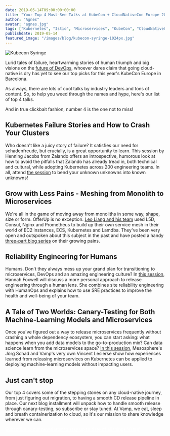 ```yaml
---
date: 2019-05-14T09:00:00+00:00
title: "Your Top 4 Must-See Talks at KubeCon + CloudNativeCon Europe 2019: True Confessions of Cloud-Native Addicts"
author: "Agnes"
avatar: "agnes.jpg"
tags: ["Kubernetes", "Istio", "Microservices", "KubeCon", "CloudNativeCon", "Machine-Learning", "DevOps"]
publishdate: 2019-05-14
featured_image: "/images/blog/kubecon-syringe-1024px.jpg"
---
```


![Kubecon Syringe](/images/blog/rubicon-syringe-1024px.jpg)

Lurid tales of failure, heartwarming stories of human triumph and big visions on the [future of DevOps](https://vamp.io/news/vamp-at-kubecon-2019/), whoever dares claim that going cloud-native is dry has yet to see our top picks for this year's KubeCon Europe in Barcelona.

As always, there are lots of cool talks by industry leaders and tons of content. So, to help you weed through the names and hype, here's our list of top 4 talks.

And in true clickbait fashion, number 4 is the one not to miss!

<!--more-->

## Kubernetes Failure Stories and How to Crash Your Clusters

Who doesn't like a juicy story of failure? It satisfies our need for schadenfreude, but crucially, is a great opportunity to learn. This session by Henning Jacobs from Zalando offers an introspective, humorous look at how to avoid the pitfalls that Zalando has already tread in, both technical and cultural, while adopting Kubernetes across 200 engineering teams. In all, attend [the session](https://kccnceu19.sched.com/event/MPcM/kubernetes-failure-stories-and-how-to-crash-your-clusters-henning-jacobs-zalando-se?iframe=no&w=&sidebar=yes&bg=no) to bend your unknown unknowns into known unknowns!

## Grow with Less Pains - Meshing from Monolith to Microservices

We're all in the game of moving away from monoliths in some way, shape, size or form. OfferUp is no exception. [Leo Liang and his team](https://kccnceu19.sched.com/event/MPfS/grow-with-less-pains-meshing-from-monolith-to-microservices-leo-liang-cruise-automation?iframe=no&w=&sidebar=yes&bg=no) used L5D, Consul, Nginx and Prometheus to build up their own service mesh in their world of EC2 instances, ECS, Kubernetes and Lamdba. They've been very open and outspoken about this subject in the past and have posted a handy [three-part blog series](https://goo.gl/cE5e6Y) on their growing pains.

## Reliability Engineering for Humans

Humans. Don't they always mess up your grand plan for transitioning to microservices, DevOps and an amazing engineering culture? In [this session](https://kccnceu19.sched.com/event/MPg5/lightning-talk-reliability-engineering-for-humans-hannah-foxwell-pivotal?iframe=no&w=&sidebar=yes&bg=no), Hannah Foxwell will discuss a more personal approach to release engineering through a human lens. She combines site reliability engineering with HumanOps and explains how to use SRE practices to improve the health and well-being of your team.

## A Tale of Two Worlds: Canary-Testing for Both Machine-Learning Models and Microservices

Once you've figured out a way to release microservices frequently without crashing a whole dependency ecosystem, you can start asking: what happens when you add data models to the go-to-production mix? Can data science learn from the microservices space? [In this session](https://kccnceu19.sched.com/event/MPau/a-tale-of-two-worlds-canary-testing-for-both-ml-models-and-microservices-jorg-schad-mesosphere-vincent-lesierse-vampio), Mesosphere's Jörg Schad and Vamp's very own Vincent Lesierse show how experiences learned from releasing microservices on Kubernetes can be applied to deploying machine-learning models without impacting users.

## Just can't stop

Our top 4 covers some of the stepping stones on any cloud-native journey, from just figuring out migration, to having a smooth CD release pipeline in place. Our next blog installment will unpack how to handle smooth release through canary-testing, so subscribe or stay tuned. At Vamp, we eat, sleep and breath containerization to cloud, so it's our mission to share knowledge wherever we can.

<a class="button button--red" style="color: white;" href="http://eepurl.com/dkyWQz" target="_blank">Subscribe to our newsletter to stay up to date of all things Vamp!</a>
